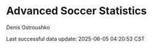 # Advanced Soccer Statistics
Denis Ostroushko

<!-- gfm -->

Last successful data update: 2025-06-05 04:20:53 CST
